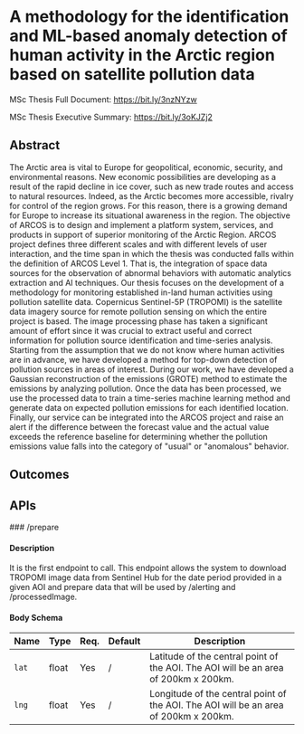 # A methodology for the identification and ML-based anomaly detection of human activity in the Arctic region based on satellite pollution data

MSc Thesis Full Document: https://bit.ly/3nzNYzw

MSc Thesis Executive Summary: https://bit.ly/3oKJZj2

## Abstract

The Arctic area is vital to Europe for geopolitical, economic, security, and environmental reasons. New economic possibilities are developing as a result of the rapid decline in ice cover, such as new trade routes and access to natural resources. Indeed, as the Arctic becomes more accessible, rivalry for control of the region grows. For this reason, there is a growing demand for Europe to increase its situational awareness in the region. The objective of ARCOS is to design and implement a platform system, services, and products in support of superior monitoring of the Arctic Region. ARCOS project defines three different scales and with different levels of user interaction, and the time span in which the thesis was conducted falls within the definition of ARCOS Level 1. That is, the integration of space data sources for the observation of abnormal behaviors with automatic analytics extraction and AI techniques. Our thesis focuses on the development of a methodology for monitoring established in-land human activities using pollution satellite data. Copernicus Sentinel-5P (TROPOMI) is the satellite data imagery source for remote pollution sensing on which the entire project is based. The image processing phase has taken a significant amount of effort since it was crucial to extract useful and correct information for pollution source identification and time-series analysis. Starting from the assumption that we do not know where human activities are in advance, we have developed a method for top-down detection of pollution sources in areas of interest. During our work, we have developed a Gaussian reconstruction of the emissions (GROTE) method to estimate the emissions by analyzing pollution. Once the data has been processed, we use the processed data to train a time-series machine learning method and generate data on expected pollution emissions for each identified location. Finally, our service can be integrated into the ARCOS project and raise an alert if the difference between the forecast value and the actual value exceeds the reference baseline for determining whether the pollution emissions value falls into the category of "usual" or "anomalous" behavior.

## Outcomes




## APIs

### /prepare

#### Description
It is the first endpoint to call. This endpoint allows the system to download TROPOMI image data from Sentinel Hub for the date period provided in a given AOI and prepare data that will be used by /alerting and /processedImage.

#### Body Schema
| Name | Type | Req. | Default | Description
| --- | --- | --- | --- | --- |
| `lat` | float | Yes | / | Latitude of the central point of the AOI. The AOI will be an area of 200km x 200km. |
| `lng` | float | Yes | / | Longitude of the central point of the AOI. The AOI will be an area of 200km x 200km. |
